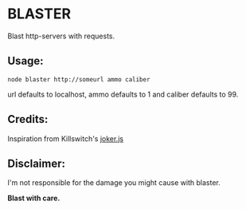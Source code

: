 BLASTER
=======

Blast http-servers with requests.

Usage:
------
`node blaster http://someurl ammo caliber`

url defaults to localhost, ammo defaults to 1 and caliber defaults to 99.

Credits:
--------
Inspiration from Killswitch's [joker.js](https://github.com/killswitch/joker.js)

Disclaimer:
-----------
I'm not responsible for the damage you might cause with blaster.

__Blast with care.__
